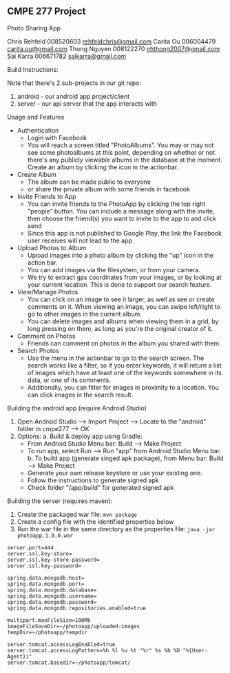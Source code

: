 CMPE 277 Project
---------------------------------------

Photo Sharing App

Chris Rehfeld	008520603	rehfeldchris@gmail.com
Carita Ou	006004479	carita.ou@gmail.com
Thong Nguyen	008122270	nhthong2007@gmail.com 
Sai Karra	006671782	saikarra@gmail.com


Build Instructions:

Note that there's 2 sub-projects in our git repo:
1. android - our android app project/client
2. server - our api server that the app interacts with


Usage and Features

- Authentication
  - Login with Facebook
  - You will reach a screen titled "PhotoAlbums". You may or may not see some photoalbums at this point, depending on whether or not there's any publicly viewable albums in the database at the moment. Create an album by clicking the icon in the actionbar. 
- Create Album
  - The album can be made public to everyone
  - or share the private album with some friends in facebook
- Invite Friends to App
  - You can invite friends to the PhotoApp by clicking the top right "people" button. You can include a message along with the invite, then choose the friend(s) you want to invite to the app to and click send
  - Since this app is not published to Google Play, the link the Facebook user receives will not lead to the app
- Upload Photos to Album
  - Upload images into a photo album by clicking the "up" icon in the action bar. 
  - You can add images via the filesystem, or from your camera.
  - We try to extract gps coordinates from your images, or by looking at your current location. This is done to support our search feature.
- View/Manage Photos
  - You can click on an image to see it larger, as well as see or create comments on it.  When viewing an image, you can swipe left/right to go to other images in the current album. 
  - You can delete images and albums when viewing them in a grid, by long pressing on them, as long as you're the original creator of it.
- Comment on Photos
  - Friends can comment on photos in the album you shared with them. 
- Search Photos
  - Use the menu in the actionbar to go to the search screen. The search works like a filter, so if you enter keywords, it will return a list of images which have at least one of the keywords somewhere in its data, or one of its comments. 
  - Additionally, you can filter for images in proximity to a location. You can click images in the search result.


Building the android app (require Android Studio)
1. Open Android Studio --> Import Project --> Locate to the "android" folder in cmpe277 --> OK
2. Options:
   a. Build & deploy app using Gradle:
   	- From Android Studio Menu bar: Build --> Make Project
	- To run app, select Run --> Run "app" from Android Studio Menu bar.
   b. To build app (generate singed apk package), from Menu bar: Build --> Make Project
   	- Generate your own release keystore or use your existing one.
	- Follow the instructions to generate signed apk
   	- Check folder "<path to android>/app/build" for generated signed apk

Building the server (requires maven):  
1. Create the packaged war file: `mvn package`  
2. Create a config file with the identified properties below  
3. Run the war file in the same directory as the properties file: `java -jar photoapp.1.0.0.war`  
```properties
server.port=444
server.ssl.key-store=
server.ssl.key-store-password=
server.ssl.key-password=

spring.data.mongodb.host=
spring.data.mongodb.port=
spring.data.mongodb.database=
spring.data.mongodb.username=
spring.data.mongodb.password=
spring.data.mongodb.repositories.enabled=true

multipart.maxFileSize=100Mb
imageFileSaveDir=~/photoapp/uploaded-images
tempDir=~/photoapp/tempdir

server.tomcat.accessLogEnabled=true
server.tomcat.accessLogPattern=%h %l %u %t "%r" %s %b %D "%{User-Agent}i"
server.tomcat.basedir=~/photoapp/tomcat/
```
